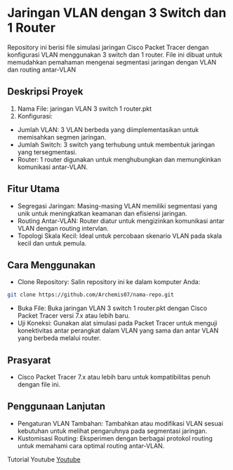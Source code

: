 # Jaringan VLAN dengan 3 Switch dan 1 Router

Repository ini berisi file simulasi jaringan Cisco Packet Tracer dengan konfigurasi VLAN menggunakan 3 switch dan 1 router. File ini dibuat untuk memudahkan pemahaman mengenai segmentasi jaringan dengan VLAN dan routing antar-VLAN

## Deskripsi Proyek

1. Nama File: jaringan VLAN 3 switch 1 router.pkt
2. Konfigurasi:
- Jumlah VLAN: 3 VLAN berbeda yang diimplementasikan untuk memisahkan segmen jaringan.
- Jumlah Switch: 3 switch yang terhubung untuk membentuk jaringan yang tersegmentasi.
- Router: 1 router digunakan untuk menghubungkan dan memungkinkan komunikasi antar-VLAN.

## Fitur Utama

- Segregasi Jaringan: Masing-masing VLAN memiliki segmentasi yang unik untuk meningkatkan keamanan dan efisiensi jaringan.
- Routing Antar-VLAN: Router diatur untuk mengizinkan komunikasi antar VLAN dengan routing intervlan.
- Topologi Skala Kecil: Ideal untuk percobaan skenario VLAN pada skala kecil dan untuk pemula.

## Cara Menggunakan

- Clone Repository: Salin repository ini ke dalam komputer Anda:

```bash
git clone https://github.com/Archemis07/nama-repo.git
```

- Buka File: Buka jaringan VLAN 3 switch 1 router.pkt dengan Cisco Packet Tracer versi 7.x atau lebih baru.
- Uji Koneksi: Gunakan alat simulasi pada Packet Tracer untuk menguji konektivitas antar perangkat dalam VLAN yang sama dan antar VLAN yang berbeda melalui router.

## Prasyarat

- Cisco Packet Tracer 7.x atau lebih baru untuk kompatibilitas penuh dengan file ini.

## Penggunaan Lanjutan

- Pengaturan VLAN Tambahan: Tambahkan atau modifikasi VLAN sesuai kebutuhan untuk melihat pengaruhnya pada segmentasi jaringan.
- Kustomisasi Routing: Eksperimen dengan berbagai protokol routing untuk memahami cara optimal routing antar-VLAN.

Tutorial Youtube
[Youtube](https://youtu.be/DDRbhIQ7OPc)
